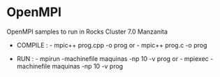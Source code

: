 # OpenMPI
OpenMPI samples to run in Rocks Cluster 7.0 Manzanita

* COMPILE :
          - mpic++ prog.cpp -o prog 
          or
          - mpic++ prog.c -o prog
          
- RUN :
      - mpirun -machinefile maquinas -np 10 -v prog
      or
      - mpiexec -machinefile maquinas -np 10 -v prog
